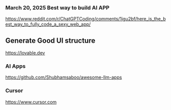 
### March 20, 2025 Best way to build AI APP
https://www.reddit.com/r/ChatGPTCoding/comments/1jgu2bf/here_is_the_best_way_to_fully_code_a_sexy_web_app/

## Generate Good UI structure 
https://lovable.dev

### AI Apps
https://github.com/Shubhamsaboo/awesome-llm-apps

### Cursor
https://www.cursor.com
